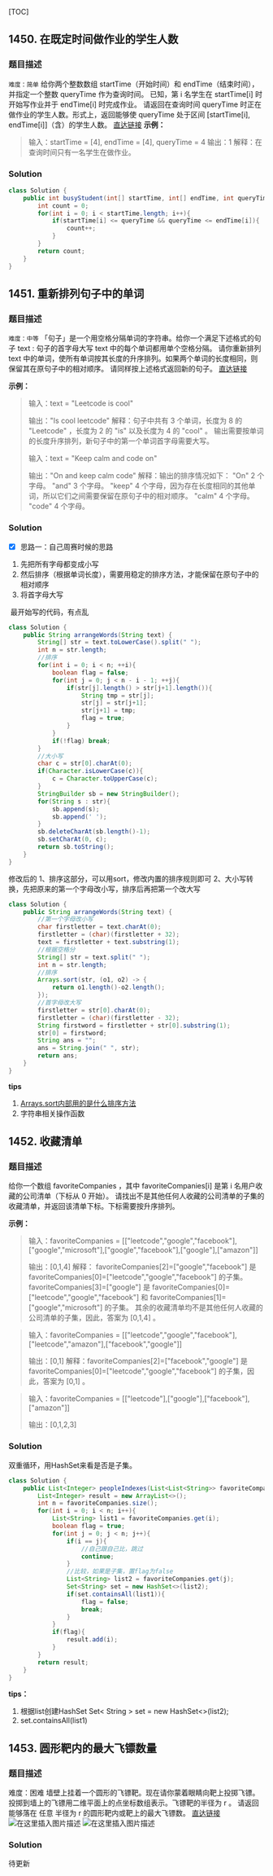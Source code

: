 [TOC]

## 1450. 在既定时间做作业的学生人数
### 题目描述
`难度：简单`
给你两个整数数组 startTime（开始时间）和 endTime（结束时间），并指定一个整数 queryTime 作为查询时间。
已知，第 i 名学生在 startTime[i] 时开始写作业并于 endTime[i] 时完成作业。
请返回在查询时间 queryTime 时正在做作业的学生人数。形式上，返回能够使 queryTime 处于区间 [startTime[i], endTime[i]]（含）的学生人数。
[直达链接](https://leetcode-cn.com/problems/number-of-students-doing-homework-at-a-given-time/)
**示例：**

>输入：startTime = [4], endTime = [4], queryTime = 4
>输出：1
>解释：在查询时间只有一名学生在做作业。
### Solution
```java
class Solution {
    public int busyStudent(int[] startTime, int[] endTime, int queryTime) {
        int count = 0;
        for(int i = 0; i < startTime.length; i++){
            if(startTime[i] <= queryTime && queryTime <= endTime[i]){
                count++;
            }
        }
        return count;
    }
}
```

## 1451. 重新排列句子中的单词
### 题目描述
`难度：中等`
「句子」是一个用空格分隔单词的字符串。给你一个满足下述格式的句子 text :
句子的首字母大写
text 中的每个单词都用单个空格分隔。
请你重新排列 text 中的单词，使所有单词按其长度的升序排列。如果两个单词的长度相同，则保留其在原句子中的相对顺序。
请同样按上述格式返回新的句子。
[直达链接](https://leetcode-cn.com/problems/rearrange-words-in-a-sentence/)

**示例：**
> 输入：text = "Leetcode is cool"
>
> 输出："Is cool leetcode"
> 解释：句子中共有 3 个单词，长度为 8 的 "Leetcode" ，长度为 2 的 "is" 以及长度为 4 的 "cool" 。
> 输出需要按单词的长度升序排列，新句子中的第一个单词首字母需要大写。
>
> 输入：text = "Keep calm and code on"
>
> 输出："On and keep calm code"
> 解释：输出的排序情况如下：
> "On" 2 个字母。
> "and" 3 个字母。
> "keep" 4 个字母，因为存在长度相同的其他单词，所以它们之间需要保留在原句子中的相对顺序。
> "calm" 4 个字母。
> "code" 4 个字母。

### Solution

 - [x] 思路一：自己周赛时候的思路
 1. 先把所有字母都变成小写
 2. 然后排序（根据单词长度），需要用稳定的排序方法，才能保留在原句子中的相对顺序
 3. 将首字母大写

​    最开始写的代码，有点乱
```java
class Solution {
    public String arrangeWords(String text) {
        String[] str = text.toLowerCase().split(" ");
        int n = str.length;
        //排序
        for(int i = 0; i < n; ++i){
            boolean flag = false;
            for(int j = 0; j < n - i - 1; ++j){
                if(str[j].length() > str[j+1].length()){
                    String tmp = str[j];
                    str[j] = str[j+1];
                    str[j+1] = tmp;
                    flag = true;
                }
            }
            if(!flag) break;
        }
        //大小写
        char c = str[0].charAt(0);
        if(Character.isLowerCase(c)){
            c = Character.toUpperCase(c);
        }
        StringBuilder sb = new StringBuilder();
        for(String s : str){
            sb.append(s);
            sb.append(' ');
        }
        sb.deleteCharAt(sb.length()-1);
        sb.setCharAt(0, c);      
        return sb.toString();
    }
}
```
修改后的
1、排序这部分，可以用sort，修改内置的排序规则即可
2、大小写转换，先把原来的第一个字母改小写，排序后再把第一个改大写

```java
class Solution {
    public String arrangeWords(String text) {
        //第一个字母改小写
        char firstletter = text.charAt(0);
        firstletter = (char)(firstletter + 32);
        text = firstletter + text.substring(1);
        //根据空格分
        String[] str = text.split(" ");
        int n = str.length;
        //排序
        Arrays.sort(str, (o1, o2) -> {
            return o1.length()-o2.length();
        });
        //首字母改大写
        firstletter = str[0].charAt(0);
        firstletter = (char)(firstletter - 32);
        String firstword = firstletter + str[0].substring(1);
        str[0] = firstword;
        String ans = "";
        ans = String.join(" ", str);
        return ans;
    }
}
```
**tips**

 1. [Arrays.sort内部用的是什么排序方法](https://www.cnblogs.com/baichunyu/p/11935995.html)
 2. 字符串相关操作函数
## 1452. 收藏清单
### 题目描述
给你一个数组 favoriteCompanies ，其中 favoriteCompanies[i] 是第 i 名用户收藏的公司清单（下标从 0 开始）。
请找出不是其他任何人收藏的公司清单的子集的收藏清单，并返回该清单下标。下标需要按升序排列。

**示例：**

>输入：favoriteCompanies = [["leetcode","google","facebook"],["google","microsoft"],["google","facebook"],["google"],["amazon"]]
>
>输出：[0,1,4] 
>解释：
>favoriteCompanies[2]=["google","facebook"] 是 favoriteCompanies[0]=["leetcode","google","facebook"] 的子集。
>favoriteCompanies[3]=["google"] 是 favoriteCompanies[0]=["leetcode","google","facebook"] 和 favoriteCompanies[1]=["google","microsoft"] 的子集。
>其余的收藏清单均不是其他任何人收藏的公司清单的子集，因此，答案为 [0,1,4] 
>。

>输入：favoriteCompanies = [["leetcode","google","facebook"],["leetcode","amazon"],["facebook","google"]]
>
>输出：[0,1] 
>解释：favoriteCompanies[2]=["facebook","google"] 是 favoriteCompanies[0]=["leetcode","google","facebook"] 的子集，因此，答案为 [0,1] 。

>输入：favoriteCompanies = [["leetcode"],["google"],["facebook"],["amazon"]]
>
>输出：[0,1,2,3]

### Solution
双重循环，用HashSet来看是否是子集。
```java
class Solution {
    public List<Integer> peopleIndexes(List<List<String>> favoriteCompanies) {
        List<Integer> result = new ArrayList<>();
        int n = favoriteCompanies.size();
        for(int i = 0; i < n; i++){
            List<String> list1 = favoriteCompanies.get(i);
            boolean flag = true;
            for(int j = 0; j < n; j++){
                if(i == j){
                    //自己跟自己比，跳过
                    continue;
                }
                //比较，如果是子集，置flag为false
                List<String> list2 = favoriteCompanies.get(j);
                Set<String> set = new HashSet<>(list2);
                if(set.containsAll(list1)){
                    flag = false;
                    break;
                }
            }
            if(flag){
                result.add(i);
            }
        }
        return result;
    }
}
```
**tips：**

 1. 根据list创建HashSet
 Set< String > set = new HashSet<>(list2);
 2. set.containsAll(list1)


 ## 1453. 圆形靶内的最大飞镖数量
### 题目描述
难度：困难
墙壁上挂着一个圆形的飞镖靶。现在请你蒙着眼睛向靶上投掷飞镖。
投掷到墙上的飞镖用二维平面上的点坐标数组表示。飞镖靶的半径为 r 。
请返回能够落在 任意 半径为 r 的圆形靶内或靶上的最大飞镖数。
[直达链接](https://leetcode-cn.com/problems/maximum-number-of-darts-inside-of-a-circular-dartboard/)
![在这里插入图片描述](https://img-blog.csdnimg.cn/20200522110255636.png?x-oss-process=image/watermark,type_ZmFuZ3poZW5naGVpdGk,shadow_10,text_aHR0cHM6Ly9ibG9nLmNzZG4ubmV0L2R5ZHkxMjIzMg==,size_16,color_FFFFFF,t_70)
![在这里插入图片描述](https://img-blog.csdnimg.cn/20200522110308491.png?x-oss-process=image/watermark,type_ZmFuZ3poZW5naGVpdGk,shadow_10,text_aHR0cHM6Ly9ibG9nLmNzZG4ubmV0L2R5ZHkxMjIzMg==,size_16,color_FFFFFF,t_70)
### Solution
待更新
